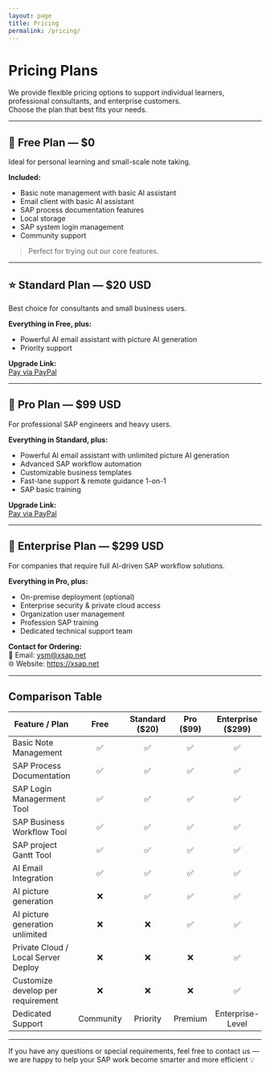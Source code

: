 ```yaml
---
layout: page
title: Pricing
permalink: /pricing/
---
```


# Pricing Plans

We provide flexible pricing options to support individual learners, professional consultants, and enterprise customers.  
Choose the plan that best fits your needs.

---

## 🌱 Free Plan — **$0**
Ideal for personal learning and small-scale note taking.

**Included:**
- Basic note management with basic AI assistant
- Email client with basic AI assistant
- SAP process documentation features
- Local storage
- SAP system login management
- Community support


> Perfect for trying out our core features.

---

## ⭐ Standard Plan — **$20 USD**
Best choice for consultants and small business users.

**Everything in Free, plus:**
- Powerful AI email assistant with picture AI generation
- Priority support

**Upgrade Link:**  
[Pay via PayPal](https://paypal.me/yangshuming/20USD)

---

## 🚀 Pro Plan — **$99 USD**
For professional SAP engineers and heavy users.

**Everything in Standard, plus:**
- Powerful AI email assistant with unlimited picture AI generation
- Advanced SAP workflow automation
- Customizable business templates
- Fast-lane support & remote guidance 1-on-1
- SAP basic training 

**Upgrade Link:**  
[Pay via PayPal](https://paypal.me/yangshuming/99USD)

---

## 🏢 Enterprise Plan — **$299 USD**
For companies that require full AI-driven SAP workflow solutions.

**Everything in Pro, plus:**
- On-premise deployment (optional)
- Enterprise security & private cloud access
- Organization user management
- Profession SAP training
- Dedicated technical support team

**Contact for Ordering:**  
📧 Email: ysm@xsap.net  
🌐 Website: https://xsap.net

---

## Comparison Table

| Feature / Plan | Free | Standard ($20) | Pro ($99) | Enterprise ($299) |
|---|:---:|:---:|:---:|:---:|
| Basic Note Management | ✅ | ✅ | ✅ | ✅ |
| SAP Process Documentation | ✅ | ✅ | ✅ | ✅ |
| SAP Login Managerment Tool | ✅ | ✅ | ✅ | ✅ |
| SAP Business Workflow Tool | ✅ | ✅ | ✅ | ✅ |
| SAP project Gantt Tool | ✅ | ✅ | ✅ | ✅ |
| AI Email Integration | ✅ | ✅ | ✅ | ✅ |
| AI picture generation | ❌ | ✅ | ✅ | ✅ |
| AI picture generation unlimited | ❌ | ❌ | ✅ | ✅ |
| Private Cloud / Local Server Deploy | ❌ | ❌ | ❌ | ✅ |
| Customize develop per requirement | ❌ | ❌ | ❌ | ✅ |
| Dedicated Support | Community | Priority | Premium | Enterprise-Level |

---

If you have any questions or special requirements, feel free to contact us — we are happy to help your SAP work become smarter and more efficient 💡
